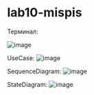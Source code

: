 # lab10-mispis

Терминал:

![image](https://github.com/ferialops/lab10-mispis/assets/90615135/9efb96c7-97f6-4b75-92af-13291ae854f4)

UseCase:
![image](https://github.com/valdesius/mispis10/assets/58388133/d044e479-933c-445f-a91d-089ee9e66f70)

SequenceDiagram:
![image](https://github.com/ferialops/lab10-mispis/assets/90615135/f2dd2cd9-26b0-41b3-87ba-e98c889ef3c3)

StateDiagram:
![image](https://github.com/valdesius/mispis10/assets/58388133/35a7c62c-403e-43e7-905e-d302d51d7040)
